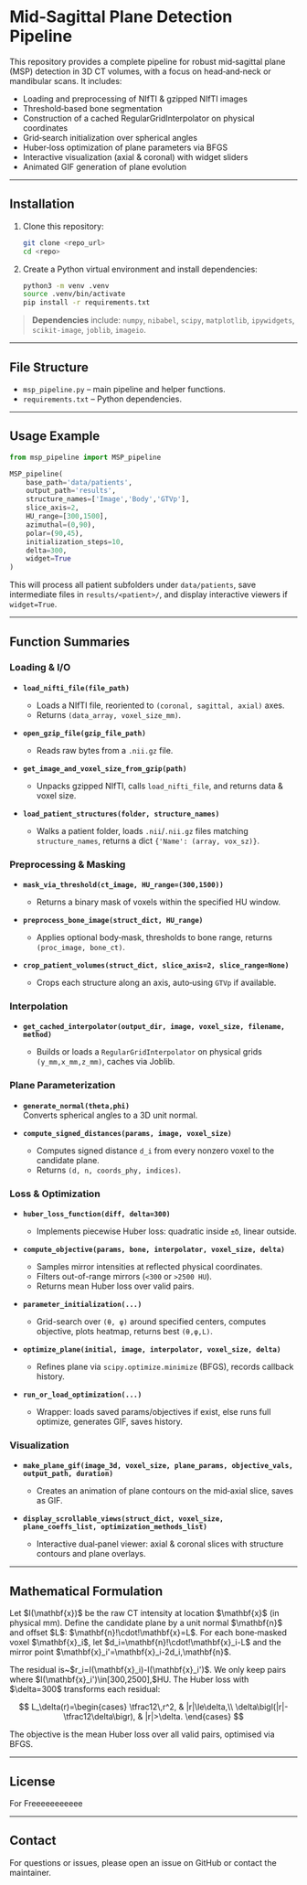 # Mid‑Sagittal Plane Detection Pipeline

This repository provides a complete pipeline for robust mid‑sagittal plane (MSP) detection in 3D CT volumes, with a focus on head‑and‑neck or mandibular scans. It includes:

* Loading and preprocessing of NIfTI & gzipped NIfTI images
* Threshold‑based bone segmentation
* Construction of a cached RegularGridInterpolator on physical coordinates
* Grid‑search initialization over spherical angles
* Huber‑loss optimization of plane parameters via BFGS
* Interactive visualization (axial & coronal) with widget sliders
* Animated GIF generation of plane evolution

---

## Installation

1. Clone this repository:

   ```bash
   git clone <repo_url>
   cd <repo>
   ```
2. Create a Python virtual environment and install dependencies:

   ```bash
   python3 -m venv .venv
   source .venv/bin/activate
   pip install -r requirements.txt
   ```

> **Dependencies** include: `numpy`, `nibabel`, `scipy`, `matplotlib`, `ipywidgets`, `scikit-image`, `joblib`, `imageio`.

---

## File Structure

* `msp_pipeline.py` – main pipeline and helper functions.
* `requirements.txt` – Python dependencies.

---

## Usage Example

```python
from msp_pipeline import MSP_pipeline

MSP_pipeline(
    base_path='data/patients',
    output_path='results',
    structure_names=['Image','Body','GTVp'],
    slice_axis=2,
    HU_range=[300,1500],
    azimuthal=(0,90),
    polar=(90,45),
    initialization_steps=10,
    delta=300,
    widget=True
)
```

This will process all patient subfolders under `data/patients`, save intermediate files in `results/<patient>/`, and display interactive viewers if `widget=True`.

---

## Function Summaries

### Loading & I/O

* **`load_nifti_file(file_path)`**

  * Loads a NIfTI file, reoriented to `(coronal, sagittal, axial)` axes.
  * Returns `(data_array, voxel_size_mm)`.

* **`open_gzip_file(gzip_file_path)`**

  * Reads raw bytes from a `.nii.gz` file.

* **`get_image_and_voxel_size_from_gzip(path)`**

  * Unpacks gzipped NIfTI, calls `load_nifti_file`, and returns data & voxel size.

* **`load_patient_structures(folder, structure_names)`**

  * Walks a patient folder, loads `.nii`/`.nii.gz` files matching `structure_names`, returns a dict `{'Name': (array, vox_sz)}`.

### Preprocessing & Masking

* **`mask_via_threshold(ct_image, HU_range=(300,1500))`**

  * Returns a binary mask of voxels within the specified HU window.

* **`preprocess_bone_image(struct_dict, HU_range)`**

  * Applies optional body‐mask, thresholds to bone range, returns `(proc_image, bone_ct)`.

* **`crop_patient_volumes(struct_dict, slice_axis=2, slice_range=None)`**

  * Crops each structure along an axis, auto‐using `GTVp` if available.

### Interpolation

* **`get_cached_interpolator(output_dir, image, voxel_size, filename, method)`**

  * Builds or loads a `RegularGridInterpolator` on physical grids `(y_mm,x_mm,z_mm)`, caches via Joblib.

### Plane Parameterization

* **`generate_normal(theta,phi)`**<br>
  Converts spherical angles to a 3D unit normal.

* **`compute_signed_distances(params, image, voxel_size)`**

  * Computes signed distance `d_i` from every nonzero voxel to the candidate plane.
  * Returns `(d, n, coords_phy, indices)`.

### Loss & Optimization

* **`huber_loss_function(diff, delta=300)`**

  * Implements piecewise Huber loss: quadratic inside `±δ`, linear outside.

* **`compute_objective(params, bone, interpolator, voxel_size, delta)`**

  * Samples mirror intensities at reflected physical coordinates.
  * Filters out-of-range mirrors (`<300` or `>2500 HU`).
  * Returns mean Huber loss over valid pairs.

* **`parameter_initialization(...)`**

  * Grid-search over `(θ, φ)` around specified centers, computes objective, plots heatmap, returns best `(θ,φ,L)`.

* **`optimize_plane(initial, image, interpolator, voxel_size, delta)`**

  * Refines plane via `scipy.optimize.minimize` (BFGS), records callback history.

* **`run_or_load_optimization(...)`**

  * Wrapper: loads saved params/objectives if exist, else runs full optimize, generates GIF, saves history.

### Visualization

* **`make_plane_gif(image_3d, voxel_size, plane_params, objective_vals, output_path, duration)`**

  * Creates an animation of plane contours on the mid‐axial slice, saves as GIF.

* **`display_scrollable_views(struct_dict, voxel_size, plane_coeffs_list, optimization_methods_list)`**

  * Interactive dual‐panel viewer: axial & coronal slices with structure contours and plane overlays.

---

## Mathematical Formulation

Let \$I(\mathbf{x})\$ be the raw CT intensity at location \$\mathbf{x}\$ (in physical mm).  Define the candidate plane by a unit normal \$\mathbf{n}\$ and offset \$L\$:  \$\mathbf{n}!\cdot!\mathbf{x}=L\$.  For each bone‐masked voxel \$\mathbf{x}\_i\$, let \$d\_i=\mathbf{n}!\cdot!\mathbf{x}\_i-L\$ and the mirror point \$\mathbf{x}\_i'=\mathbf{x}\_i-2d\_i,\mathbf{n}\$.

The residual is\~\$r\_i=I(\mathbf{x}\_i)-I(\mathbf{x}\_i')\$.  We only keep pairs where \$I(\mathbf{x}\_i')\in\[300,2500],\$HU.  The Huber loss with \$\delta=300\$ transforms each residual:

$$
L_\delta(r)=\begin{cases}
\tfrac12\,r^2, & |r|\le\delta,\\
\delta\bigl(|r|-\tfrac12\delta\bigr), & |r|>\delta.
\end{cases}
$$

The objective is the mean Huber loss over all valid pairs, optimised via BFGS.

---

## License

For Freeeeeeeeeee

---

## Contact

For questions or issues, please open an issue on GitHub or contact the maintainer.
